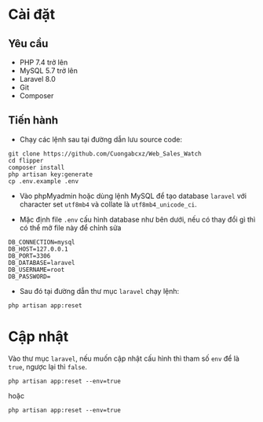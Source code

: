# Cài đặt
## Yêu cầu
- PHP 7.4 trở lên
- MySQL 5.7 trở lên
- Laravel 8.0
- Git
- Composer

## Tiến hành
- Chạy các lệnh sau tại đường dẫn lưu source code:
```
git clone https://github.com/Cuongabcxz/Web_Sales_Watch
cd flipper
composer install
php artisan key:generate
cp .env.example .env
```

- Vào phpMyadmin hoặc dùng lệnh MySQL để tạo database `laravel` với character set `utf8mb4` và collate là `utf8mb4_unicode_ci`.  

- Mặc định  file `.env` cấu hình database như bên dưới, nếu có thay đổi gì thì có thể mở file này để chỉnh sửa
```
DB_CONNECTION=mysql
DB_HOST=127.0.0.1
DB_PORT=3306
DB_DATABASE=laravel
DB_USERNAME=root
DB_PASSWORD=
```

- Sau đó tại đường dẫn thư mục `laravel` chạy lệnh:
```
php artisan app:reset
```

# Cập nhật
Vào thư mục `laravel`, nếu muốn cập nhật cấu hình thì tham số `env` để là `true`, ngược lại thì `false`.
```
php artisan app:reset --env=true 
```

hoặc

```
php artisan app:reset --env=true
```
